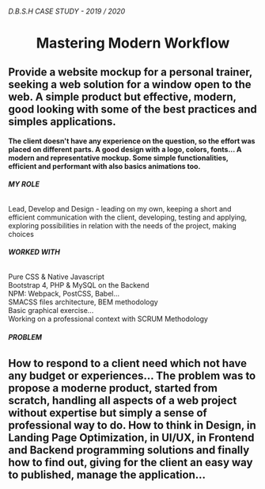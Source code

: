 ###### D.B.S.H CASE STUDY - 2019 / 2020

# <h1 align="center">Mastering Modern Workflow</h1>


## **Provide a website mockup for a personal trainer, seeking a web solution for a window open to the web. A simple product but effective, modern, good looking with some of the best practices and simples applications.** 
**The client doesn't have any experience on the question, so the effort was placed on different parts. A good design with a logo, colors, fonts... A modern and representative mockup. Some simple functionalities, efficient and performant with also basics animations too.**



###### **MY ROLE**

Lead, Develop and Design - leading on my own, keeping a short and efficient communication with the client, developing, testing and applying, exploring possibilities in relation with the needs of the project, making choices

###### **WORKED WITH**

Pure CSS & Native Javascript<br/> 
Bootstrap 4, PHP & MySQL on the Backend<br/> 
NPM: Webpack, PostCSS, Babel...<br/>
SMACSS files architecture, BEM methodology<br/>
Basic graphical exercise...<br/>
Working on a professional context with SCRUM Methodology<br/>


######  **PROBLEM**

## **How to respond to a client need which not have any budget or experiences... The problem was to propose a moderne product, started from scratch, handling all aspects of a web project without expertise but simply a sense of professional way to do. How to think in Design, in Landing Page Optimization, in UI/UX, in Frontend and Backend programming solutions and finally how to find out, giving for the client an easy way to published, manage the application...**


